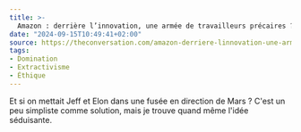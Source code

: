 ```yaml
---
title: >-
  Amazon : derrière l’innovation, une armée de travailleurs précaires ?
date: "2024-09-15T10:49:41+02:00"
source: https://theconversation.com/amazon-derriere-linnovation-une-armee-de-travailleurs-precaires-230437
tags:
- Domination
- Extractivisme
- Éthique
---
```


Et si on mettait Jeff et Elon dans une fusée en direction de Mars ? 
C'est un peu simpliste comme solution, mais je trouve quand même l'idée séduisante.